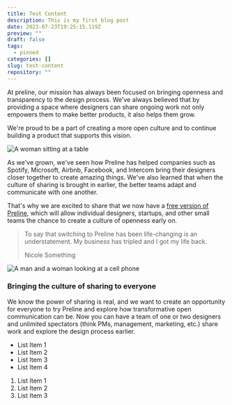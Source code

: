 ```yaml
---
title: Test Content
description: This is my first blog post
date: 2023-07-23T19:25:15.119Z
preview: ""
draft: false
tags:
  - pinned
categories: []
slug: test-content
repository: ""
---
```


At preline, our mission has always been focused on bringing openness and transparency to the design process. We've always believed that by providing a space where designers can share ongoing work not only empowers them to make better products, it also helps them grow.

We're proud to be a part of creating a more open culture and to continue building a product that supports this vision.

![A woman sitting at a table](https://images.unsplash.com/photo-1670272505340-d906d8d77d03?ixlib=rb-4.0.3&ixid=MnwxMjA3fDB8MHxwaG90by1wYWdlfHx8fGVufDB8fHx8&auto=format&fit=crop&w=2070&q=80)

As we've grown, we've seen how Preline has helped companies such as Spotify, Microsoft, Airbnb, Facebook, and Intercom bring their designers closer together to create amazing things. We've also learned that when the culture of sharing is brought in earlier, the better teams adapt and communicate with one another.

That's why we are excited to share that we now have a [free version of Preline](https://preline.co), which will allow individual designers, startups, and other small teams the chance to create a culture of openness early on.

> To say that switching to Preline has been life-changing is an understatement. My business has tripled and I got my life back.
> <footer>Nicole Something</footer>

![A man and a woman looking at a cell phone](https://images.unsplash.com/photo-1670272498380-eb330b61f3cd?ixlib=rb-4.0.3&ixid=MnwxMjA3fDB8MHxwaG90by1wYWdlfHx8fGVufDB8fHx8&auto=format&fit=crop&w=2070&q=80)

### Bringing the culture of sharing to everyone

We know the power of sharing is real, and we want to create an opportunity for everyone to try Preline and explore how transformative open communication can be. Now you can have a team of one or two designers and unlimited spectators (think PMs, management, marketing, etc.) share work and explore the design process earlier.

- List Item 1
- List Item 2
- List Item 3
- List Item 4

1. List Item 1
2. List Item 2
3. List Item 3